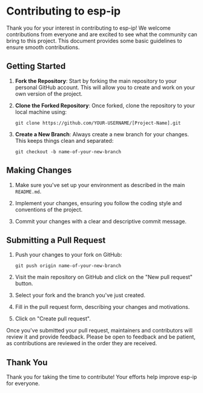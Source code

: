 # Contributing to esp-ip

Thank you for your interest in contributing to esp-ip! We welcome contributions from everyone and are excited to see what the community can bring to this project. This document provides some basic guidelines to ensure smooth contributions.

## Getting Started

1. **Fork the Repository**: Start by forking the main repository to your personal GitHub account. This will allow you to create and work on your own version of the project.

2. **Clone the Forked Repository**: Once forked, clone the repository to your local machine using:
   ```
   git clone https://github.com/YOUR-USERNAME/[Project-Name].git
   ```

3. **Create a New Branch**: Always create a new branch for your changes. This keeps things clean and separated:
   ```
   git checkout -b name-of-your-new-branch
   ```

## Making Changes

1. Make sure you've set up your environment as described in the main `README.md`.

2. Implement your changes, ensuring you follow the coding style and conventions of the project.

3. Commit your changes with a clear and descriptive commit message.

## Submitting a Pull Request

1. Push your changes to your fork on GitHub:
   ```
   git push origin name-of-your-new-branch
   ```

2. Visit the main repository on GitHub and click on the "New pull request" button.

3. Select your fork and the branch you've just created.

4. Fill in the pull request form, describing your changes and motivations.

5. Click on "Create pull request".

Once you've submitted your pull request, maintainers and contributors will review it and provide feedback. Please be open to feedback and be patient, as contributions are reviewed in the order they are received.

## Thank You

Thank you for taking the time to contribute! Your efforts help improve esp-ip for everyone.